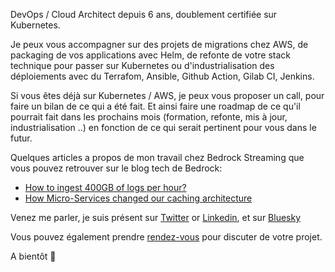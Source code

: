 
DevOps / Cloud Architect depuis 6 ans, doublement certifiée sur Kubernetes.

Je peux vous accompagner sur des projets de migrations chez AWS, de packaging de vos applications avec Helm, de refonte de votre stack technique pour passer sur Kubernetes ou d'industrialisation des déploiements avec du Terrafom, Ansible, Github Action, Gilab CI, Jenkins.

Si vous êtes déjà sur Kubernetes / AWS, je peux vous proposer un call, pour faire un bilan de ce qui a été fait. Et ainsi faire une roadmap de ce qu'il pourrait fait dans les prochains mois (formation, refonte, mis à jour, industrialisation ..) en fonction de ce qui serait pertinent pour vous dans le futur.

Quelques articles a propos de mon travail chez Bedrock Streaming que vous pouvez retrouver sur le blog tech de Bedrock:

* [How to ingest 400GB of logs per hour?](https://tech.bedrockstreaming.com/2022/08/08/private-cdn-logs.html)
* [How Micro-Services changed our caching architecture](https://tech.bedrockstreaming.com/2022/12/23/varnish-operator.html)


Venez me parler, je suis présent sur [Twitter](https://twitter.com/az3k_) or [Linkedin](https://fr.linkedin.com/in/arthurzinck), et sur [Bluesky](https://bsky.app/profile/z3k.bsky.social)

Vous pouvez également prendre [rendez-vous](https://calendly.com/arthur-z3k/30min) pour discuter de votre projet.

A bientôt 🚀
